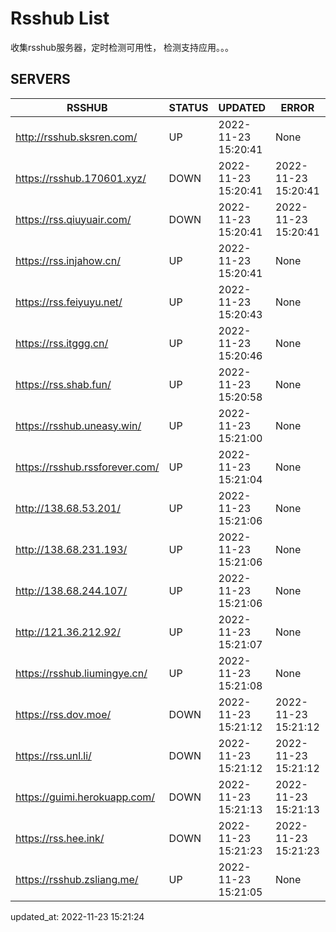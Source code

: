 # Rsshub List

收集rsshub服务器，定时检测可用性， 检测支持应用。。。


## SERVERS

|  RSSHUB   | STATUS  | UPDATED  | ERROR  | TWITTER |  
|  ----  | ----  | ----  | ----  | ---- |  
| http://rsshub.sksren.com/ | UP | 2022-11-23 15:20:41 | None |OK|  
| https://rsshub.170601.xyz/ | DOWN | 2022-11-23 15:20:41 | 2022-11-23 15:20:41 |  
| https://rss.qiuyuair.com/ | DOWN | 2022-11-23 15:20:41 | 2022-11-23 15:20:41 |  
| https://rss.injahow.cn/ | UP | 2022-11-23 15:20:41 | None ||  
| https://rss.feiyuyu.net/ | UP | 2022-11-23 15:20:43 | None |OK|  
| https://rss.itggg.cn/ | UP | 2022-11-23 15:20:46 | None ||  
| https://rss.shab.fun/ | UP | 2022-11-23 15:20:58 | None |OK|  
| https://rsshub.uneasy.win/ | UP | 2022-11-23 15:21:00 | None |OK|  
| https://rsshub.rssforever.com/ | UP | 2022-11-23 15:21:04 | None |OK|  
| http://138.68.53.201/ | UP | 2022-11-23 15:21:06 | None ||  
| http://138.68.231.193/ | UP | 2022-11-23 15:21:06 | None ||  
| http://138.68.244.107/ | UP | 2022-11-23 15:21:06 | None ||  
| http://121.36.212.92/ | UP | 2022-11-23 15:21:07 | None ||  
| https://rsshub.liumingye.cn/ | UP | 2022-11-23 15:21:08 | None |OK|  
| https://rss.dov.moe/ | DOWN | 2022-11-23 15:21:12 | 2022-11-23 15:21:12 |  
| https://rss.unl.li/ | DOWN | 2022-11-23 15:21:12 | 2022-11-23 15:21:12 |  
| https://guimi.herokuapp.com/ | DOWN | 2022-11-23 15:21:13 | 2022-11-23 15:21:13 |  
| https://rss.hee.ink/ | DOWN | 2022-11-23 15:21:23 | 2022-11-23 15:21:23 |  
| https://rsshub.zsliang.me/ | UP | 2022-11-23 15:21:05 | None |OK|  
  

updated_at: 2022-11-23 15:21:24  
